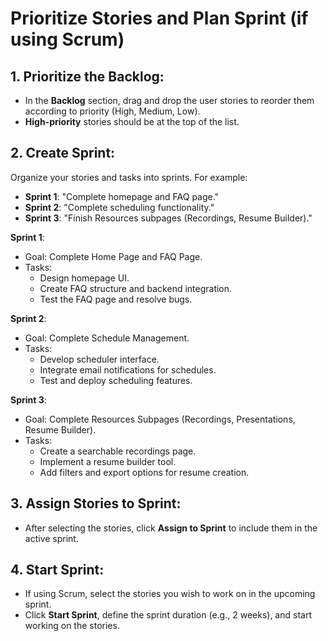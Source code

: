 #  Prioritize Stories and Plan Sprint (if using Scrum)

## 1. Prioritize the Backlog:
- In the **Backlog** section, drag and drop the user stories to reorder them according to priority (High, Medium, Low).
- **High-priority** stories should be at the top of the list.

## 2. Create Sprint:
Organize your stories and tasks into sprints. For example:  
- **Sprint 1**: "Complete homepage and FAQ page."  
- **Sprint 2**: "Complete scheduling functionality."  
- **Sprint 3**: "Finish Resources subpages (Recordings, Resume Builder)."  

**Sprint 1**:
- Goal: Complete Home Page and FAQ Page.
- Tasks:
  - Design homepage UI.
  - Create FAQ structure and backend integration.
  - Test the FAQ page and resolve bugs.

**Sprint 2**:
- Goal: Complete Schedule Management.
- Tasks:
  - Develop scheduler interface.
  - Integrate email notifications for schedules.
  - Test and deploy scheduling features.

**Sprint 3**:
- Goal: Complete Resources Subpages (Recordings, Presentations, Resume Builder).
- Tasks:
  - Create a searchable recordings page.
  - Implement a resume builder tool.
  - Add filters and export options for resume creation.

## 3. Assign Stories to Sprint:
- After selecting the stories, click **Assign to Sprint** to include them in the active sprint.

## 4. Start Sprint:
- If using Scrum, select the stories you wish to work on in the upcoming sprint.  
- Click **Start Sprint**, define the sprint duration (e.g., 2 weeks), and start working on the stories.  
